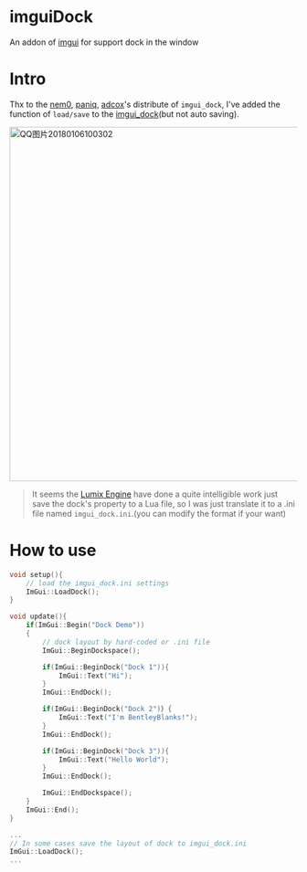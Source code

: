 # imguiDock
An addon of [imgui](https://github.com/ocornut/imgui/wiki) for support dock in the window

# Intro
Thx to the [nem0](https://github.com/nem0), [paniq](https://github.com/paniq), [adcox](https://github.com/adcox)'s distribute of ```imgui_dock```, I've added the function of ```load/save``` to the [imgui_dock](https://github.com/adcox/imgui/blob/master/imgui_dock.h)(but not auto saving).

<a data-flickr-embed="true"  href="https://www.flickr.com/photos/134486032@N03/24660622177/in/dateposted-public/" title="QQ图片20180106100302"><img src="https://farm5.staticflickr.com/4683/24660622177_7dafeee6e1_c.jpg" width="800" height="621" alt="QQ图片20180106100302"></a>

> It seems the [Lumix Engine](https://github.com/nem0/LumixEngine) have done a quite intelligible work just save the dock's property to a Lua file, so I was just translate it to a .ini file named ```imgui_dock.ini```.(you can modify the format if your want)

# How to use
```cpp
void setup(){
	// load the imgui_dock.ini settings
	ImGui::LoadDock();
}

void update(){
	if(ImGui::Begin("Dock Demo"))
	{
		// dock layout by hard-coded or .ini file
		ImGui::BeginDockspace();

		if(ImGui::BeginDock("Dock 1")){
			ImGui::Text("Hi");
		}
		ImGui::EndDock();

		if(ImGui::BeginDock("Dock 2")）{
			ImGui::Text("I'm BentleyBlanks!");
		}
		ImGui::EndDock();

		if(ImGui::BeginDock("Dock 3")){
			ImGui::Text("Hello World");
		}
		ImGui::EndDock();

		ImGui::EndDockspace();
	}
	ImGui::End();
}

...
// In some cases save the layout of dock to imgui_dock.ini
ImGui::LoadDock();
...

```